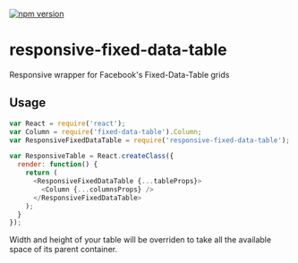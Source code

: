 [![npm version](https://badge.fury.io/js/responsive-fixed-data-table.svg)](http://badge.fury.io/js/responsive-fixed-data-table)
# responsive-fixed-data-table
Responsive wrapper for Facebook's Fixed-Data-Table grids

## Usage
```js
var React = require('react');
var Column = require('fixed-data-table').Column;
var ResponsiveFixedDataTable = require('responsive-fixed-data-table');

var ResponsiveTable = React.createClass({
  render: function() {
    return (
      <ResponsiveFixedDataTable {...tableProps}>
        <Column {...columnsProps} />
      </ResponsiveFixedDataTable>
    );
  }
});


```

Width and height of your table will be overriden to take all the available space of its parent container.
